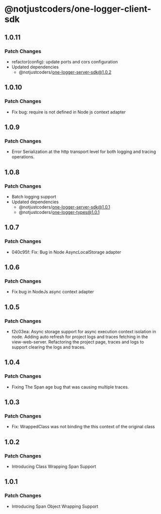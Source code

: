 # @notjustcoders/one-logger-client-sdk

## 1.0.11

### Patch Changes

- refactor(config): update ports and cors configuration
- Updated dependencies
  - @notjustcoders/one-logger-server-sdk@1.0.2

## 1.0.10

### Patch Changes

- Fix bug: require is not defined in Node js context adapter

## 1.0.9

### Patch Changes

- Error Serialization at the http transport level for both logging and tracing operations.

## 1.0.8

### Patch Changes

- Batch logging support
- Updated dependencies
  - @notjustcoders/one-logger-server-sdk@1.0.1
  - @notjustcoders/one-logger-types@1.0.1

## 1.0.7

### Patch Changes

- 040c95f: Fix: Bug in Node AsyncLocalStorage adapter

## 1.0.6

### Patch Changes

- Fix bug in NodeJs async context adapter

## 1.0.5

### Patch Changes

- f2c03ea: Async storage support for async execution context isolation in node.
  Adding auto refresh for project logs and traces fetching in the view-web-server.
  Refactoring the project page, traces and logs to support clearing the logs and traces.

## 1.0.4

### Patch Changes

- Fixing The Span age bug that was causing multiple traces.

## 1.0.3

### Patch Changes

- Fix: WrappedClass was not binding the this context of the original class

## 1.0.2

### Patch Changes

- Introducing Class Wrapping Span Support

## 1.0.1

### Patch Changes

- Introducing Span Object Wrapping Support
